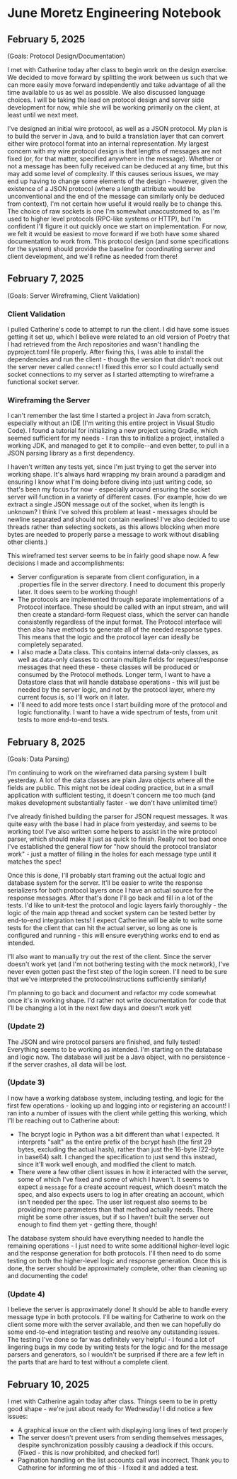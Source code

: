 # June Moretz Engineering Notebook

## February 5, 2025

(Goals: Protocol Design/Documentation)

I met with Catherine today after class to begin work on the design exercise. We decided to move forward by splitting the work between us such that we can more easily move forward independently and take advantage of all the time available to us as wel as possible. We also discussed language choices. I will be taking the lead on protocol design and server side development for now, while she will be working primarily on the client, at least until we next meet.

I've designed an initial wire protocol, as well as a JSON protocol. My plan is to build the server in Java, and to build a translation layer that can convert either wire protocol format into an internal representation. My largest concern with my wire protocol design is that lengths of messages are not fixed (or, for that matter, specified anywhere in the message). Whether or not a message has been fully received can be deduced at any time, but this may add some level of complexity. If this causes serious issues, we may end up having to change some elements of the design - however, given the existence of a JSON protocol (where a length attribute would be unconventional and the end of the message can similarly only be deduced from context), I'm not certain how useful it would really be to change this. The choice of raw sockets is one I'm somewhat unaccustomed to, as I'm used to higher level protocols (RPC-like systems or HTTP), but I'm confident I'll figure it out quickly once we start on implementation. For now, we felt it would be easiest to move forward if we both have some shared documentation to work from. This protocol design (and some specifications for the system) should provide the baseline for coordinating server and client development, and we'll refine as needed from there!

## February 7, 2025

(Goals: Server Wireframing, Client Validation)

### Client Validation

I pulled Catherine's code to attempt to run the client. I did have some issues getting it set up, which I believe were related to an old version of Poetry that I had retrieved from the Arch repositories and wasn't handling the pyproject.toml file properly. After fixing this, I was able to install the dependencies and run the client - though the version that didn't mock out the server never called `connect`! I fixed this error so I could actually send socket connections to my server as I started attempting to wireframe a functional socket server.

### Wireframing the Server

I can't remember the last time I started a project in Java from scratch, especially without an IDE (I'm writing this entire project in Visual Studio Code). I found a tutorial for initializing a new project using Gradle, which seemed sufficient for my needs - I ran this to initialize a project, installed a working JDK, and managed to get it to compile--and even better, to pull in a JSON parsing library as a first dependency.

I haven't written any tests yet, since I'm just trying to get the server into working shape. It's always hard wrapping my brain around a paradigm and ensuring I know what I'm doing before diving into just writing code, so that's been my focus for now - especially around ensuring the socket server will function in a variety of different cases. (For example, how do we extract a single JSON message out of the socket, when its length is unknown? I think I've solved this problem at least - messages should be newline separated and should not contain newlines! I've also decided to use threads rather than selecting sockets, as this allows blocking when more bytes are needed to properly parse a message to work without disabling other clients.)

This wireframed test server seems to be in fairly good shape now. A few decisions I made and accomplishments:

- Server configuration is separate from client configuration, in a .properties file in the server directory. I need to document this properly later. It does seem to be working though!
- The protocols are implemented through separate implementations of a Protocol interface. These should be called with an input stream, and will then create a standard-form Request class, which the server can handle consistently regardless of the input format. The Protocol interface will then also have methods to generate all of the needed response types. This means that the logic and the protocol layer can ideally be completely separated.
- I also made a Data class. This contains internal data-only classes, as well as data-only classes to contain multiple fields for request/response messages that need these - these classes will be produced or consumed by the Protocol methods. Longer term, I want to have a Datastore class that will handle database operations - this will just be needed by the server logic, and not by the protocol layer, where my current focus is, so I'll work on it later.
- I'll need to add more tests once I start building more of the protocol and logic functionality. I want to have a wide spectrum of tests, from unit tests to more end-to-end tests.

## February 8, 2025

(Goals: Data Parsing)

I'm continuing to work on the wireframed data parsing system I built yesterday. A lot of the data classes are plain Java objects where all the fields are public. This might not be ideal coding practice, but in a small application with sufficient testing, it doesn't concern me too much (and makes development substantially faster - we don't have unlimited time!)

I've already finished building the parser for JSON request messages. It was quite easy with the base I had in place from yesterday, and seems to be working too! I've also written some helpers to assist in the wire protocol parser, which should make it just as quick to finish. Really not too bad once I've established the general flow for "how should the protocol translator work" - just a matter of filling in the holes for each message type until it matches the spec!

Once this is done, I'll probably start framing out the actual logic and database system for the server. It'll be easier to write the response serializers for both protocol layers once I have an actual source for the response messages. After that's done I'll go back and fill in a lot of the tests. I'd like to unit-test the protocol and logic layers fairly thoroughly - the logic of the main app thread and socket system can be tested better by end-to-end integration tests! I expect Catherine will be able to write some tests for the client that can hit the actual server, so long as one is configured and running - this will ensure everything works end to end as intended.

I'll also want to manually try out the rest of the client. Since the server doesn't work yet (and I'm not bothering testing with the mock network), I've never even gotten past the first step of the login screen. I'll need to be sure that we've interpreted the protocol/instructions sufficiently similarly!

I'm planning to go back and document and refactor my code somewhat once it's in working shape. I'd rather not write documentation for code that I'll be changing a lot in the next few days and doesn't work yet!

### (Update 2)

The JSON and wire protocol parsers are finished, and fully tested! Everything seems to be working as intended. I'm starting on the database and logic now. The database will just be a Java object, with no persistence - if the server crashes, all data will be lost.

### (Update 3)

I now have a working database system, including testing, and logic for the first few operations - looking up and logging into or registering an account! I ran into a number of issues with the client while getting this working, which I'll be reaching out to Catherine about:

- The bcrypt logic in Python was a bit different than what I expected. It interprets "salt" as the entire prefix of the bcrypt hash (the first 29 bytes, excluding the actual hash), rather than just the 16-byte (22-byte in base64) salt. I changed the specification to just send this instead, since it'll work well enough, and modified the client to match.
- There were a few other client issues in how it interacted with the server, some of which I've fixed and some of which I haven't. It seems to expect a `message` for a create account request, which doesn't match the spec, and also expects users to log in after creating an account, which isn't needed per the spec. The user list request also seems to be providing more parameters than that method actually needs. There might be some other issues, but if so I haven't built the server out enough to find them yet - getting there, though!

The database system should have everything needed to handle the remaining operations - I just need to write some additional higher-level logic and the response generation for both protocols. I'll then need to do some testing on both the higher-level logic and response generation. Once this is done, the server should be approximately complete, other than cleaning up and documenting the code!

### (Update 4)

I believe the server is approximately done! It should be able to handle every message type in both protocols. I'll be waiting for Catherine to work on the client some more with the server available, and then we can hopefully do some end-to-end integration testing and resolve any outstanding issues. The testing I've done so far was definitely very helpful - I found a lot of lingering bugs in my code by writing tests for the logic and for the message parsers and generators, so I wouldn't be surprised if there are a few left in the parts that are hard to test without a complete client.

## February 10, 2025

I met with Catherine again today after class. Things seem to be in pretty good shape - we're just about ready for Wednesday! I did notice a few issues:

- A graphical issue on the client with displaying long lines of text properly
- The server doesn't prevent users from sending themselves messages, despite synchronization possibly causing a deadlock if this occurs. (Fixed - this is now prohibited, and checked for!)
- Pagination handling on the list accounts call was incorrect. Thank you to Catherine for informing me of this - I fixed it and added a test.
